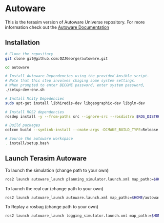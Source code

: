 # Autoware

This is the terasim version of Autoware Universe repository. For more information check out the [Autoware Documentation](https://autowarefoundation.github.io/autoware-documentation/main/)

## Installation
```bash
# Clone the repository
git clone git@github.com:QZJGeorge/autoware.git

cd autoware

# Install Autoware Dependencies using the provided Ansible script. 
# Note that this step involves chaging some system settings. 
# When prompted to enter BECOME password, enter system password,
./setup-dev-env.sh

# Install Mcity Depedencies
sudo apt-get install libhiredis-dev libgeographic-dev libglm-dev

# Install ROS2 dependencies
rosdep install -y --from-paths src --ignore-src --rosdistro $ROS_DISTRO

# Build packages
colcon build --symlink-install --cmake-args -DCMAKE_BUILD_TYPE=Release

# Source the autoware workspace
. install/setup.bash
```

## Launch Terasim Autoware
To launch the simulation (change path to your own)
```bash
ros2 launch autoware_launch planning_simulator.launch.xml map_path:=$HOME/autoware/map vehicle_model:=sample_vehicle sensor_model:=sample_sensor_kit lanelet2_map_file:=lanelet2_mcity_v39.osm
```

To launch the real car (change path to your own)
```bash
ros2 launch autoware_launch autoware.launch.xml map_path:=$HOME/autoware/map vehicle_model:=sample_vehicle sensor_model:=sample_sensor_kit lanelet2_map_file:=lanelet2_mcity_v39.osm
```

To Replay a rosbag (change path to your own)
```bash
ros2 launch autoware_launch logging_simulator.launch.xml map_path:=$HOME/autoware/map vehicle_model:=sample_vehicle sensor_model:=sample_sensor_kit lanelet2_map_file:=lanelet2_mcity_v39.osm
```
